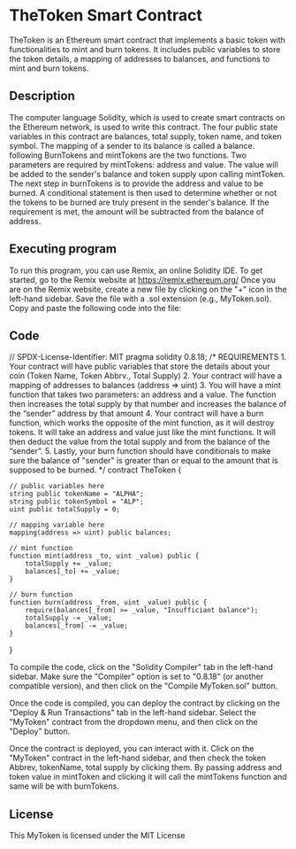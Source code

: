 # TheToken Smart Contract

TheToken is an Ethereum smart contract that implements a basic token with functionalities to mint and burn tokens.
It includes public variables to store the token details, a mapping of addresses to balances, and functions to mint and burn tokens.
## Description
The computer language Solidity, which is used to create smart contracts on the Ethereum network, is used to write this contract. 
The four public state variables in this contract are balances, total supply, token name, and token symbol. 
The mapping of a sender to its balance is called a balance.
following BurnTokens and mintTokens are the two functions. Two parameters are required by mintTokens: address and value. The value will be added to the sender's balance and token supply upon calling mintToken. 
The next step in burnTokens is to provide the address and value to be burned. A conditional statement is then used to determine whether or not the tokens to be burned are truly present in the sender's balance.
If the requirement is met, the amount will be subtracted from the balance of address.
## Executing program
To run this program, you can use Remix, an online Solidity IDE. To get started, go to the Remix website at https://remix.ethereum.org/
Once you are on the Remix website, create a new file by clicking on the "+" icon in the left-hand sidebar.
Save the file with a .sol extension (e.g., MyToken.sol). Copy and paste the following code into the file:
## Code
// SPDX-License-Identifier: MIT
pragma solidity 0.8.18;
/*
      REQUIREMENTS
    1. Your contract will have public variables that store the details about your coin (Token Name, Token Abbrv., Total Supply)
    2. Your contract will have a mapping of addresses to balances (address => uint)
    3. You will have a mint function that takes two parameters: an address and a value. 
       The function then increases the total supply by that number and increases the balance 
       of the “sender” address by that amount
    4. Your contract will have a burn function, which works the opposite of the mint function, as it will destroy tokens. 
       It will take an address and value just like the mint functions. It will then deduct the value from the total supply 
       and from the balance of the “sender”.
    5. Lastly, your burn function should have conditionals to make sure the balance of "sender" is greater than or equal 
       to the amount that is supposed to be burned.
*/
contract TheToken {

    // public variables here
    string public tokenName = "ALPHA";
    string public tokenSymbol = "ALP";
    uint public totalSupply = 0;

    // mapping variable here
    mapping(address => uint) public balances;

    // mint function
    function mint(address _to, uint _value) public {
        totalSupply += _value;
        balances[_to] += _value;
    }

    // burn function
    function burn(address _from, uint _value) public {
        require(balances[_from] >= _value, "Insufficiant balance");
        totalSupply -= _value;
        balances[_from] -= _value;
    }
}

To compile the code, click on the "Solidity Compiler" tab in the left-hand sidebar.
Make sure the "Compiler" option is set to "0.8.18" (or another compatible version), and then click on the "Compile MyToken.sol" button.

Once the code is compiled, you can deploy the contract by clicking on the "Deploy & Run Transactions" tab in the left-hand sidebar. 
Select the "MyToken" contract from the dropdown menu, and then click on the "Deploy" button.

Once the contract is deployed, you can interact with it.
Click on the "MyToken" contract in the left-hand sidebar, and then check the token Abbrev, tokenName, total supply by clicking them.
By passing address and token value in mintToken and clicking it will call the mintTokens function and same will be with burnTokens.
## License
This MyToken is licensed under the MIT License
